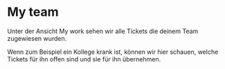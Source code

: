 # My team

Unter der Ansicht <ui-path>My work</ui-path> sehen wir alle Tickets die deinem Team zugewiesen wurden.

Wenn zum Beispiel ein Kollege krank ist, können wir hier schauen, welche Tickets für ihn offen sind und sie für ihn übernehmen.